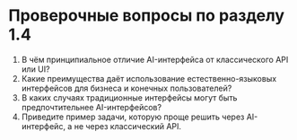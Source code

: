 # Проверочные вопросы по разделу 1.4

1. В чём принципиальное отличие AI-интерфейса от классического API или UI?
2. Какие преимущества даёт использование естественно-языковых интерфейсов для бизнеса и конечных пользователей?
3. В каких случаях традиционные интерфейсы могут быть предпочтительнее AI-интерфейсов?
4. Приведите пример задачи, которую проще решить через AI-интерфейс, а не через классический API. 